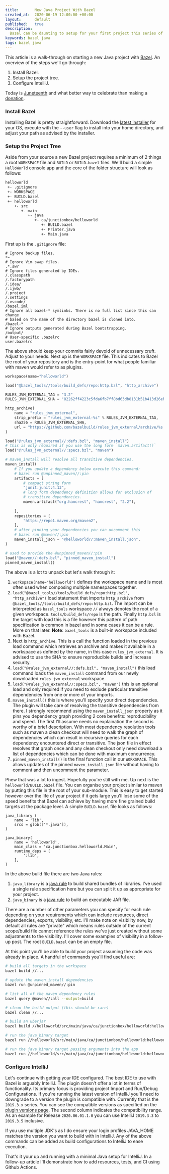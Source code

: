 ```yaml
---
title:       New Java Project With Bazel
created_at:  2020-06-19 12:00:00 +00:00
layout:      default
published:   true
description:
  Bazel can be daunting to setup for your first project this series of posts aims to provide an approach to setting up a new Java project with Bazel.
keywords: bazel java
tags: bazel java
---
```


This article is a walk-through on starting a new Java project with [Bazel](https://bazel.build/). An overview of the steps we'll go through:

1. Install Bazel.
1. Setup the project tree.
1. Configure IntelliJ.

Today is [Juneteenth](https://en.wikipedia.org/wiki/Juneteenth) and what better way to celebrate than making a [donation](https://www.naacpldf.org/).

### Install Bazel

Installing Bazel is pretty straightforward. Download the [latest installer](https://github.com/bazelbuild/bazel/releases/latest) for your OS, execute with the `--user` flag to install into your home directory, and adjust your path as advised by the installer.

### Setup the Project Tree

Aside from your source a new Bazel project requires a minimum of 2 things a root `WORKSPACE` file and `BUILD` or `BUILD.bazel` files. We'll build a simple `HelloWorld` console app and the core of the folder structure will look as follows:

```bash
helloworld
 +- .gitignore
 +- WORKSPACE
 +- BUILD.bazel
 +- helloworld
    +- src
       +- main
          +- java
             +- ca/junctionbox/helloworld
                +- BUILD.bazel
                +- Printer.java
                +- Main.java
```

First up is the `.gitignore` file:

```
# Ignore backup files.
*~
# Ignore Vim swap files.
.*.sw?
# Ignore files generated by IDEs.
/.classpath
/.factorypath
/.idea/
/.ijwb/
/.project
/.settings
/.vscode/
/bazel.iml
# Ignore all bazel-* symlinks. There is no full list since this can change
# based on the name of the directory bazel is cloned into.
/bazel-*
# Ignore outputs generated during Bazel bootstrapping.
/output/
# User-specific .bazelrc
user.bazelrc
```

The above should keep your commits fairly devoid of unnecessary cruft. Adjust to your needs. Next up is the `WORKSPACE` file. This indicates to Bazel the root of your repository and is the entry-point for what people familiar with maven would refer to as plugins.

```python
workspace(name="helloworld")

load("@bazel_tools//tools/build_defs/repo:http.bzl", "http_archive")

RULES_JVM_EXTERNAL_TAG = "3.2"
RULES_JVM_EXTERNAL_SHA = "82262ff4223c5fda6fb7ff8bd63db8131b51b413d26eb49e3131037e79e324af"

http_archive(
    name = "rules_jvm_external",
    strip_prefix = "rules_jvm_external-%s" % RULES_JVM_EXTERNAL_TAG,
    sha256 = RULES_JVM_EXTERNAL_SHA,
    url = "https://github.com/bazelbuild/rules_jvm_external/archive/%s.zip" % RULES_JVM_EXTERNAL_TAG,
)

load("@rules_jvm_external//:defs.bzl", "maven_install")
# this is only required if you use the long form `maven.artifact()`
load("@rules_jvm_external//:specs.bzl", "maven")

# maven_install will resolve all transitive dependencies.
maven_install(
    # If you update a dependency below execute this command:
    # bazel run @unpinned_maven//:pin
    artifacts = [
        # compact string form
        "junit:junit:4.13",
        # long form dependency definition allows for exclusion of
        # transitive dependencies.
        maven.artifact("org.hamcrest", "hamcrest", "2.2"),
        
    ],
    repositories = [
        "https://repo1.maven.org/maven2",
    ],
    # after pinning your dependencies you can uncomment this
    # bazel run @maven//:pin
    maven_install_json = "@helloworld//:maven_install.json",
)

# used to provide the @unpinned_maven//:pin
load("@maven//:defs.bzl", "pinned_maven_install")
pinned_maven_install()
```

The above is a lot to unpack but let's walk through it:

1. `workspace(name="helloworld")` defines the workspace name and is most often used when composing multiple namespaces together.
1. `load("@bazel_tools//tools/build_defs/repo:http.bzl", "http_archive")` load statement that imports `http_archive` from `@bazel_tools//tools/build_defs/repo:http.bzl`. The import can be interpreted as `bazel_tools` workspace `//` always denotes the root of a given workspace. `tools/build_defs/repo` is the path. Finally `http.bzl` is the target with load this is a file however this pattern of path specification is common in bazel and in some cases it can be a rule. More on that later. **Note**: `bazel_tools` is a built-in workspace included with Bazel.
1. Next is `http_archive`. This is a call the function loaded in the previous load command which retrieves an archive and makes it available in a workspace as defined by the name, in this case `rules_jvm_external`. It is advised to use the SHA to ensure reproducible builds and increase security.
1. `load("@rules_jvm_external//:defs.bzl", "maven_install")` this load command loads the `maven_install` command from our newly downloaded `rules_jvm_external` workspace.
1. `load("@rules_jvm_external//:specs.bzl", "maven")` this is an optional load and only required if you need to exclude particular transitive dependencies from one or more of your imports.
1. `maven_install()` this is where you'll specify your direct dependencies. The plugin will take care of resolving the transitive dependencies from there. I strongly recommend using the `maven_install_json` property as it pins you dependency graph providing 2 core benefits: reproducibility and speed. The first I'll assume needs no explaination the second is worthy of a brief description. With most dependency resolution tools such as maven a clean checkout will need to walk the graph of dependencies which can result in recursive queries for each dependency encountered direct or transitive. The json file in effect resolves that graph once and any clean checkout only need download a list of dependencies which can be done with maximum concurrency.
1. `pinned_maven_install()` is the final function call in our `WORKSPACE`. This allows updates of the pinned `maven_install_json` file without having to comment and then uncomment the parameter.

Phew that was a lot to ingest. Hopefully you're still with me. Up next is the `helloworld/BUILD.bazel` file. You can organise your project similar to maven by putting this file in the root of your sub-module. This is easy to get started however over the life of your project if it gets large you'll lose some of the speed benefits that Bazel can achieve by having more fine grained build targets at the  package level. A simple `BUILD.bazel` file looks as follows:

```
java_library (
    name = 'lib',
    srcs = glob(['*.java']),
)

java_binary(
    name = 'helloworld',
    main_class = 'ca.junctionbox.helloworld.Main',
    runtime_deps = [
        ':lib',
    ],
)
```

In the above build file there are two Java rules:

1. `java_library` is a [java rule](https://docs.bazel.build/versions/3.3.0/be/java.html#java_library) to build shared bundles of libraries. I've used a single rule specification here but you can split it up as appropriate for your project.
1. `java_binary` is a [java rule](https://docs.bazel.build/versions/3.3.0/be/java.html#java_binary) to build an executable JAR file.

There are a number of other parameters you can specify for each rule depending on your requirements which can include resources, direct dependencies, exports, visibility, etc. I'll make note on visibility now, by default all rules are "private" which means rules outside of the current scope/build file cannot reference the rules we've just created without some adjustments to the visibility. I'll cover some examples of visibility in a follow-up post. The root `BUILD.bazel` can be an empty file.

At this point you'll be able to build your project assuming the code was already in place. A handful of commands you'll find useful are:

```bash
# build all targets in the workspace
bazel build //...

# update the maven_install dependencies
bazel run @unpinned_maven//:pin

# list all of the maven dependency rules
bazel query @maven//:all --output=build

# clean the build output (this should be rare)
bazel clean //...

# build an uberjar
bazel build //helloworld/src/main/java/ca/junctionbox/helloworld:helloworld_deploy.jar

# run the java_binary target
bazel run //helloworld/src/main/java/ca/junctionbox/helloworld:helloworld

# run the java_binary target passing arguments into the app 
bazel run //helloworld/src/main/java/ca/junctionbox/helloworld:helloworld -- arg0 arg1
```

### Configure IntelliJ

Let's continue with getting your IDE configured. The best IDE to use with Bazel is arguably IntelliJ. The plugin doesn't offer a lot in terms of functionality. Its primary focus is providing project Import and Run/Debug Configurations. If you're running the latest version of IntelliJ you'll need to downgrade to a version the plugin is compatible with. Currently that is the `2019.3.x` series. You can see the compatible versions as specified on the [plugin versions page](https://plugins.jetbrains.com/plugin/8609-bazel/versions). The second column indicates the compatibility range. As an example for Release `2020.06.01.1.0` you can use IntelliJ `2019.3.3` to `2019.3.5` inclusive.

If you use multiple JDK's as I do ensure your login profiles JAVA_HOME matches the version you want to build with in IntelliJ. Any of the above commands can be added as build configurations to IntelliJ to ease execution.

That's it your up and running with a minimal Java setup for IntelliJ. In a follow-up article I'll demonstrate how to add resources, tests, and CI using Github Actions.
